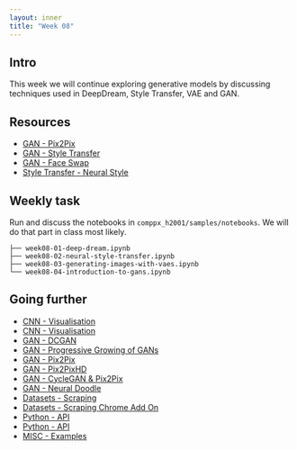 ```yaml
---
layout: inner
title: "Week 08" 
---
```



## Intro

This week we will continue exploring generative models by discussing techniques used in DeepDream, Style Transfer, VAE and GAN.


## Resources

+ [GAN - Pix2Pix](https://phillipi.github.io/pix2pix/)
+ [GAN - Style Transfer](https://blog.paperspace.com/art-with-neural-networks/)
+ [GAN - Face Swap](https://blog.paperspace.com/style-transfer-part-2/)
+ [Style Transfer - Neural Style](https://github.com/jcjohnson/neural-style)


## Weekly task

Run and discuss the notebooks in `comppx_h2001/samples/notebooks`. We will do that part in class most likely.

```
├── week08-01-deep-dream.ipynb
├── week08-02-neural-style-transfer.ipynb
├── week08-03-generating-images-with-vaes.ipynb
└── week08-04-introduction-to-gans.ipynb
```


## Going further

+ [CNN - Visualisation](https://github.com/tensorflow/lucid)
+ [CNN - Visualisation](https://distill.pub/2017/feature-visualization/)
+ [GAN - DCGAN](https://github.com/carpedm20/DCGAN-tensorflow)
+ [GAN - Progressive Growing of GANs](https://github.com/tkarras/progressive_growing_of_gans)
+ [GAN - Pix2Pix](https://phillipi.github.io/pix2pix/)
+ [GAN - Pix2PixHD](https://github.com/NVIDIA/pix2pixHD)
+ [GAN - CycleGAN & Pix2Pix](https://github.com/junyanz/pytorch-CycleGAN-and-pix2pix/)
+ [GAN - Neural Doodle](https://github.com/alexjc/neural-doodle)
+ [Datasets - Scraping](https://github.com/montoyamoraga/scrapers)
+ [Datasets - Scraping Chrome Add On](https://www.webscraper.io)
+ [Python - API](https://medium.com/python-pandemonium/build-simple-restful-api-with-python-and-flask-part-1-fae9ff66a706)
+ [Python - API](https://realpython.com/flask-connexion-rest-api/)
+ [MISC - Examples](https://research.google.com/seedbank/)